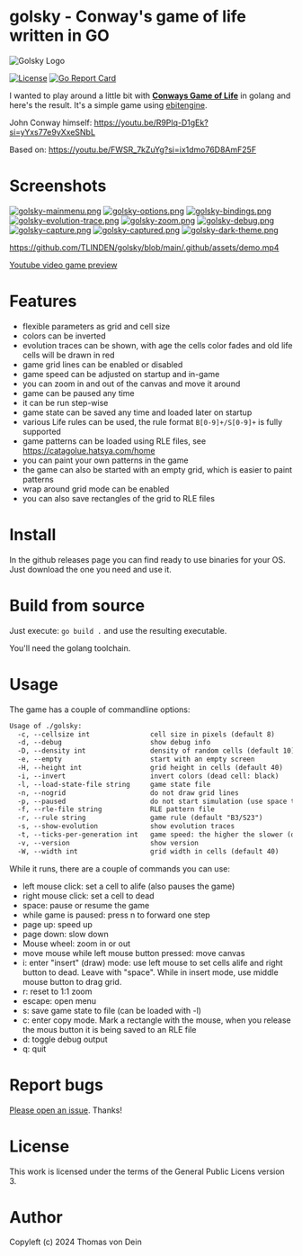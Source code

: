 # golsky - Conway's game of life written in GO

![Golsky Logo](https://github.com/TLINDEN/golsky/blob/main/.github/assets/golskylogo.png)

[![License](https://img.shields.io/badge/license-GPL-blue.svg)](https://github.com/tlinden/golsky/blob/master/LICENSE)
[![Go Report Card](https://goreportcard.com/badge/github.com/tlinden/golsky)](https://goreportcard.com/report/github.com/tlinden/golsky) 

I wanted to play around a little bit with [**Conways Game of Life**](https://conwaylife.com/)
in golang and here's the  result. It's a simple game using
[ebitengine](https://github.com/hajimehoshi/ebiten/).

John Conway himself: https://youtu.be/R9Plq-D1gEk?si=yYxs77e9yXxeSNbL

Based on: https://youtu.be/FWSR_7kZuYg?si=ix1dmo76D8AmF25F

# Screenshots
[![golsky-mainmenu.png](https://github.com/TLINDEN/golsky/blob/main/.github/assets/screenshots/256_golsky-mainmenu.png)](https://github.com/TLINDEN/golsky/blob/main/.github/assets/screenshots/golsky-mainmenu.png)
[![golsky-options.png](https://github.com/TLINDEN/golsky/blob/main/.github/assets/screenshots/256_golsky-options.png)](https://github.com/TLINDEN/golsky/blob/main/.github/assets/screenshots/golsky-options.png)
[![golsky-bindings.png](https://github.com/TLINDEN/golsky/blob/main/.github/assets/screenshots/256_golsky-bindings.png)](https://github.com/TLINDEN/golsky/blob/main/.github/assets/screenshots/golsky-bindings.png)
[![golsky-evolution-trace.png](https://github.com/TLINDEN/golsky/blob/main/.github/assets/screenshots/256_golsky-evolution-trace.png)](https://github.com/TLINDEN/golsky/blob/main/.github/assets/screenshots/golsky-evolution-trace.png)
[![golsky-zoom.png](https://github.com/TLINDEN/golsky/blob/main/.github/assets/screenshots/256_golsky-zoom.png)](https://github.com/TLINDEN/golsky/blob/main/.github/assets/screenshots/golsky-zoom.png)
[![golsky-debug.png](https://github.com/TLINDEN/golsky/blob/main/.github/assets/screenshots/256_golsky-debug.png)](https://github.com/TLINDEN/golsky/blob/main/.github/assets/screenshots/golsky-debug.png)
[![golsky-capture.png](https://github.com/TLINDEN/golsky/blob/main/.github/assets/screenshots/256_golsky-capture.png)](https://github.com/TLINDEN/golsky/blob/main/.github/assets/screenshots/golsky-capture.png)
[![golsky-captured.png](https://github.com/TLINDEN/golsky/blob/main/.github/assets/screenshots/256_golsky-captured.png)](https://github.com/TLINDEN/golsky/blob/main/.github/assets/screenshots/golsky-captured.png)
[![golsky-dark-theme.png](https://github.com/TLINDEN/golsky/blob/main/.github/assets/screenshots/256_golsky-dark-theme.png)](https://github.com/TLINDEN/golsky/blob/main/.github/assets/screenshots/golsky-dark-theme.png)

https://github.com/TLINDEN/golsky/blob/main/.github/assets/demo.mp4

[Youtube video game preview](https://www.youtube.com/watch?v=xEto6Oew16I)

# Features

* flexible parameters as grid and cell size
* colors can be inverted
* evolution  traces can be shown,  with age the cells  color fades and
  old life cells will be drawn in red
* game grid lines can be enabled or disabled
* game speed can be adjusted on startup and in-game
* you can zoom in and out of the canvas and move it around
* game can be paused any time
* it can be run step-wise
* game state can be saved any time and loaded later on startup
* various Life rules can be used, the rule format `B[0-9]+/S[0-9]+` is fully supported
* game patterns can be loaded using RLE files, see https://catagolue.hatsya.com/home
* you can paint your own patterns in the game
* the game can also be started with an empty grid, which is easier to paint patterns
* wrap around grid mode can be enabled
* you can also save rectangles of the grid to RLE files

# Install

In the github releases page you can find ready to use binaries for
your OS. Just download the one you need and use it.

# Build from source

Just execute: `go build .` and use the resulting executable.

You'll need the golang toolchain.

# Usage

The game has a couple of commandline options:

```default
Usage of ./golsky:
  -c, --cellsize int               cell size in pixels (default 8)
  -d, --debug                      show debug info
  -D, --density int                density of random cells (default 10)
  -e, --empty                      start with an empty screen
  -H, --height int                 grid height in cells (default 40)
  -i, --invert                     invert colors (dead cell: black)
  -l, --load-state-file string     game state file
  -n, --nogrid                     do not draw grid lines
  -p, --paused                     do not start simulation (use space to start)
  -f, --rle-file string            RLE pattern file
  -r, --rule string                game rule (default "B3/S23")
  -s, --show-evolution             show evolution traces
  -t, --ticks-per-generation int   game speed: the higher the slower (default: 10) (default 10)
  -v, --version                    show version
  -W, --width int                  grid width in cells (default 40)
```

While it runs, there are a couple of commands you can use:

* left mouse click: set a cell to alife (also pauses the game)
* right mouse click: set a cell to dead
* space: pause or resume the game
* while game is paused: press n to forward one step
* page up: speed up
* page down: slow down
* Mouse wheel: zoom in or out
* move mouse while left mouse button pressed: move canvas
* i: enter "insert" (draw) mode: use left mouse to set cells alife and right
  button to dead. Leave with "space". While in insert mode, use middle mouse
  button to drag grid.
* r: reset to 1:1 zoom
* escape: open menu
* s: save game state to file (can be loaded with -l)
* c: enter copy mode. Mark a rectangle with the mouse, when you
  release the mous button it is being saved to an RLE file
* d: toggle debug output 
* q: quit

# Report bugs

[Please open an issue](https://github.com/TLINDEN/golsky/issues). Thanks!

# License

This work is licensed under the terms of the General Public Licens
version 3.

# Author

Copyleft (c) 2024 Thomas von Dein

